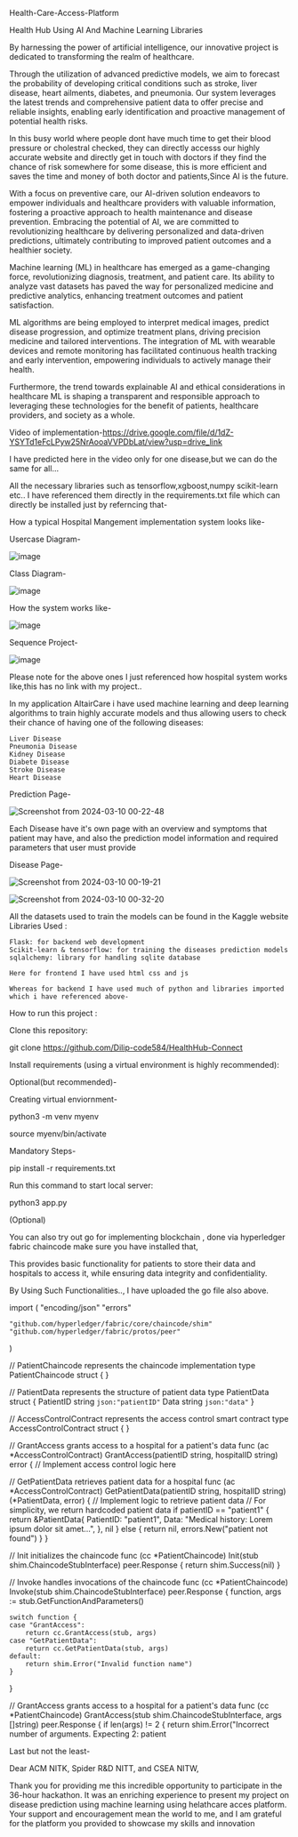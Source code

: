Health-Care-Access-Platform

Health Hub Using AI And Machine Learning Libraries

By harnessing the power of artificial intelligence, our innovative project is dedicated to transforming the realm of healthcare. 

Through the utilization of advanced predictive models, we aim to forecast the probability of developing critical conditions such as stroke, liver disease, heart ailments, diabetes, and pneumonia.
Our system leverages the latest trends and comprehensive patient data to offer precise and reliable insights, enabling early identification and proactive management of potential health risks. 

In this busy world where people dont have much time to get their blood pressure or cholestral checked, they can directly accesss our highly accurate website and directly get in touch with doctors if they find the chance of risk somewhere for some disease, this is more efficient and saves the time and money of both doctor and patients,Since AI is the future.

With a focus on preventive care, our AI-driven solution endeavors to empower individuals and healthcare providers with valuable information, fostering a proactive approach to health maintenance and disease prevention. 
Embracing the potential of AI, we are committed to revolutionizing healthcare by delivering personalized and data-driven predictions, ultimately contributing to improved patient outcomes and a healthier society.

Machine learning (ML) in healthcare has emerged as a game-changing force, revolutionizing diagnosis, treatment, and patient care.
Its ability to analyze vast datasets has paved the way for personalized medicine and predictive analytics, enhancing treatment outcomes and patient satisfaction.

ML algorithms are being employed to interpret medical images, predict disease progression, and optimize treatment plans, driving precision medicine and tailored interventions.
The integration of ML with wearable devices and remote monitoring has facilitated continuous health tracking and early intervention, empowering individuals to actively manage their health.


Furthermore, the trend towards explainable AI and ethical considerations in healthcare ML is shaping a transparent and responsible approach to leveraging these technologies for the benefit of patients, healthcare providers, and society as a whole.

Video of implementation-https://drive.google.com/file/d/1dZ-YSYTd1eFcLPyw25NrAooaVVPDbLat/view?usp=drive_link


I have predicted here in the video only for one disease,but we can do the same for all...

All the necessary libraries such as tensorflow,xgboost,numpy scikit-learn etc.. I have referenced them directly in the requirements.txt file which can directly be installed just by referncing that-


How a typical Hospital Mangement implementation system looks like-


Usercase Diagram-

![image](https://github.com/Dilip-code584/HealthHub-Connect/assets/128896508/40514b6a-d584-4ee4-a7eb-a67bb10c5b31)


Class Diagram-


![image](https://github.com/Dilip-code584/HealthHub-Connect/assets/128896508/694cfe3c-527d-45bc-91a0-e0726bcaaed1)


How the system works like-

![image](https://github.com/Dilip-code584/HealthHub-Connect/assets/128896508/015b5ce3-b624-401d-8547-2de72fda8972)


Sequence Project-

![image](https://github.com/Dilip-code584/HealthHub-Connect/assets/128896508/31bfc8f4-6056-4207-a007-af9c2e8cea64)





Please note for the above ones I just referenced how hospital system works like,this has no link with my project..


In my application AltairCare i have used machine learning and deep learning algorithms to train highly accurate models and thus allowing users to check their chance of having one of the following diseases:

    Liver Disease
    Pneumonia Disease
    Kidney Disease
    Diabete Disease
    Stroke Disease
    Heart Disease


Prediction Page-


![Screenshot from 2024-03-10 00-22-48](https://github.com/Dilip-code584/HealthHub-Connect/assets/128896508/d9860799-d502-40d7-9d84-280cc511df75)


Each Disease have it's own page with an overview and symptoms that patient may have, and also the prediction model information and required parameters that user must provide

Disease Page-

![Screenshot from 2024-03-10 00-19-21](https://github.com/Dilip-code584/HealthHub-Connect/assets/128896508/3d95c653-ac83-4bd6-9fc0-b7f20041f49f)

![Screenshot from 2024-03-10 00-32-20](https://github.com/Dilip-code584/HealthHub-Connect/assets/128896508/856337dc-d099-421a-b645-7a350ab727f5)

All the datasets used to train the models can be found in the Kaggle website
Libraries Used :

    Flask: for backend web development
    Scikit-learn & tensorflow: for training the diseases prediction models
    sqlalchemy: library for handling sqlite database

    Here for frontend I have used html css and js

    Whereas for backend I have used much of python and libraries imported which i have referenced above-
    

 How to run this project :

 
Clone this repository:

git clone https://github.com/Dilip-code584/HealthHub-Connect


Install requirements (using a virtual environment is highly recommended):

Optional(but recommended)-

Creating virtual enviornment-

python3 -m venv myenv

 source myenv/bin/activate

Mandatory Steps-

pip install -r requirements.txt


Run this command to start local server:

python3 app.py


(Optional)

You can also try out go for implementing blockchain , done via hyperledger fabric chaincode make sure you have installed that,

 This provides basic functionality for patients to store their data and hospitals to access it, while ensuring data integrity and confidentiality.

 By Using Such Functionalities.., I have uploaded the go file also above.


import (
	"encoding/json"
	"errors"

	"github.com/hyperledger/fabric/core/chaincode/shim"
	"github.com/hyperledger/fabric/protos/peer"
)

// PatientChaincode represents the chaincode implementation
type PatientChaincode struct {
}

// PatientData represents the structure of patient data
type PatientData struct {
	PatientID string `json:"patientID"`
	Data      string `json:"data"`
}

// AccessControlContract represents the access control smart contract
type AccessControlContract struct {
}

// GrantAccess grants access to a hospital for a patient's data
func (ac *AccessControlContract) GrantAccess(patientID string, hospitalID string) error {
	// Implement access control logic here
	

// GetPatientData retrieves patient data for a hospital
func (ac *AccessControlContract) GetPatientData(patientID string, hospitalID string) (*PatientData, error) {
	// Implement logic to retrieve patient data
	// For simplicity, we return hardcoded patient data
	if patientID == "patient1" {
		return &PatientData{
			PatientID: "patient1",
			Data:      "Medical history: Lorem ipsum dolor sit amet...",
		}, nil
	} else {
		return nil, errors.New("patient not found")
	}
}

// Init initializes the chaincode
func (cc *PatientChaincode) Init(stub shim.ChaincodeStubInterface) peer.Response {
	return shim.Success(nil)
}

// Invoke handles invocations of the chaincode
func (cc *PatientChaincode) Invoke(stub shim.ChaincodeStubInterface) peer.Response {
	function, args := stub.GetFunctionAndParameters()

	switch function {
	case "GrantAccess":
		return cc.GrantAccess(stub, args)
	case "GetPatientData":
		return cc.GetPatientData(stub, args)
	default:
		return shim.Error("Invalid function name")
	}
}

// GrantAccess grants access to a hospital for a patient's data
func (cc *PatientChaincode) GrantAccess(stub shim.ChaincodeStubInterface, args []string) peer.Response {
	if len(args) != 2 {
		return shim.Error("Incorrect number of arguments. Expecting 2: patient



 
Last but not the least-

Dear ACM NITK, Spider R&D NITT, and CSEA NITW,

Thank you for providing me this incredible opportunity to participate in the 36-hour hackathon.
It was an enriching experience to present my project on disease prediction using machine learning using helathcare acces platform.
Your support and encouragement mean the world to me, and I am grateful for the platform you provided to showcase my skills and innovation
